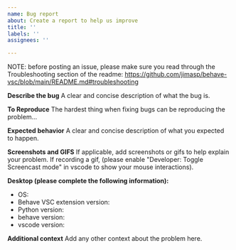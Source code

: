 ```yaml
---
name: Bug report
about: Create a report to help us improve
title: ''
labels: ''
assignees: ''

---
```


NOTE: before posting an issue, please make sure you read through the Troubleshooting section of the readme: https://github.com/jimasp/behave-vsc/blob/main/README.md#troubleshooting

**Describe the bug**
A clear and concise description of what the bug is.

**To Reproduce**
The hardest thing when fixing bugs can be reproducing the problem...

**Expected behavior**
A clear and concise description of what you expected to happen.

**Screenshots and GIFS**
If applicable, add screenshots or gifs to help explain your problem.
If recording a gif, (please enable "Developer: Toggle Screencast mode" in vscode to show your mouse interactions).

**Desktop (please complete the following information):**
- OS: 
- Behave VSC extension version: 
- Python version: 
- behave version: 
- vscode version: 

**Additional context**
Add any other context about the problem here.
